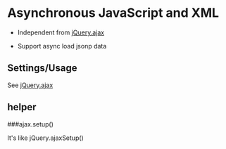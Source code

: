 Asynchronous JavaScript and XML
=======================================

*	Independent from [jQuery.ajax][jQuery.ajax]

*	Support async load jsonp data


Settings/Usage
---------------------------------------------

See [jQuery.ajax][jQuery.ajax]


helper
---------------------------------------------

###ajax.setup() 

It's like jQuery.ajaxSetup()


[jQuery.ajax]: http://api.jquery.com/jQuery.ajax/
